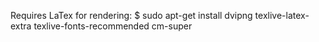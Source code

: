 Requires LaTex for rendering:
$ sudo apt-get install dvipng texlive-latex-extra texlive-fonts-recommended cm-super

